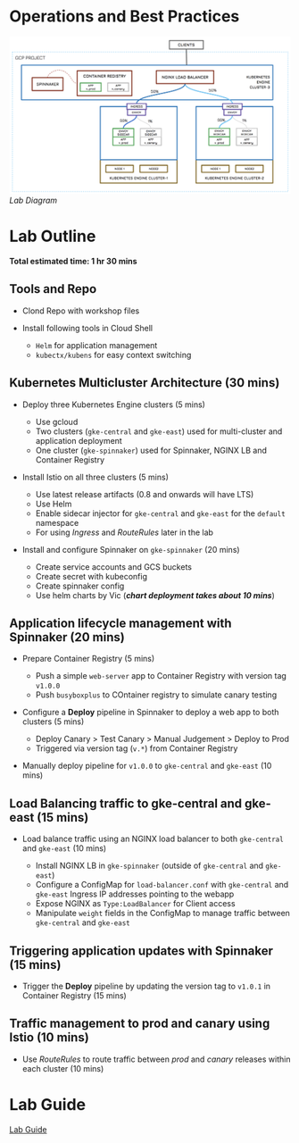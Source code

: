 # Operations and Best Practices

![Lab Diagram](diagrams/lab-diag.png)*Lab Diagram*

# Lab Outline

**Total estimated time: 1 hr 30 mins**

## Tools and Repo

+  Clond Repo with workshop files
+  Install following tools in Cloud Shell
    
    +  `Helm` for application management
    +  `kubectx/kubens` for easy context switching

## Kubernetes Multicluster Architecture (30 mins)

+  Deploy three Kubernetes Engine clusters (5 mins)

    +  Use gcloud
    +  Two clusters (`gke-central` and `gke-east`) used for multi-cluster and application deployment
    +  One cluster (`gke-spinnaker`) used for Spinnaker, NGINX LB and Container Registry

+  Install Istio on all three clusters (5 mins)

    +  Use latest release artifacts (0.8 and onwards will have LTS)
    +  Use Helm
    +  Enable sidecar injector for `gke-central` and `gke-east` for the `default` namespace
    +  For using _Ingress_ and _RouteRules_ later in the lab

+  Install and configure Spinnaker on `gke-spinnaker` (20 mins)

    +  Create service accounts and GCS buckets
    +  Create secret with kubeconfig
    +  Create spinnaker config
    +  Use helm charts by Vic (***chart deployment takes about 10 mins***)

## Application lifecycle management with Spinnaker (20 mins)

+  Prepare Container Registry (5 mins)
    +  Push a simple `web-server` app to Container Registry with version tag `v1.0.0`
    +  Push `busyboxplus` to COntainer registry to simulate canary testing
    
+  Configure a **Deploy** pipeline in Spinnaker to deploy a web app to both clusters (5 mins)

    +  Deploy Canary > Test Canary > Manual Judgement > Deploy to Prod 
    +  Triggered via version tag (`v.*`) from Container Registry

+  Manually deploy pipeline for `v1.0.0` to `gke-central` and `gke-east` (10 mins)

## Load Balancing traffic to gke-central and gke-east (15 mins)

+  Load balance traffic using an NGINX load balancer to both `gke-central` and `gke-east` (10 mins)

    +  Install NGINX LB in `gke-spinnaker` (outside of `gke-central` and `gke-east`)
    +  Configure a ConfigMap for `load-balancer.conf` with `gke-central` and `gke-east` Ingress IP addresses pointing to the webapp
    +  Expose NGINX as `Type:LoadBalancer` for Client access
    +  Manipulate `weight` fields in the ConfigMap to manage traffic between `gke-central` and `gke-east` 

## Triggering application updates with Spinnaker (15 mins)

+  Trigger the **Deploy** pipeline by updating the version tag to `v1.0.1` in Container Registry (15 mins)

## Traffic management to prod and canary using Istio (10 mins)

+  Use _RouteRules_ to route traffic between _prod_ and _canary_ releases within each cluster (10 mins)

# Lab Guide

[Lab Guide](lab_guide.md)

